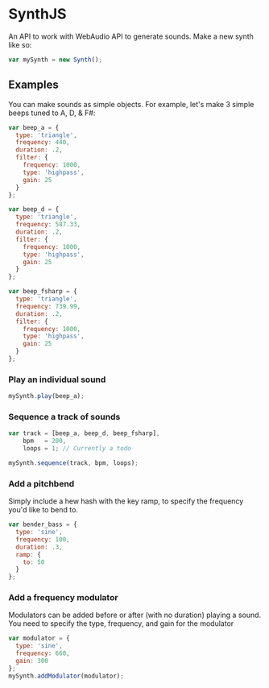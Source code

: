 # SynthJS
An API to work with WebAudio API to generate sounds.
Make a new synth like so:
```javascript
var mySynth = new Synth();
```

## Examples
You can make sounds as simple objects.
For example, let's make 3 simple beeps tuned to A, D, & F#:
```javascript
var beep_a = {
  type: 'triangle',
  frequency: 440,
  duration: .2,
  filter: {
    frequency: 1000,
    type: 'highpass',
    gain: 25
  }
};

var beep_d = {
  type: 'triangle',
  frequency: 587.33,
  duration: .2,
  filter: {
    frequency: 1000,
    type: 'highpass',
    gain: 25
  }
};

var beep_fsharp = {
  type: 'triangle',
  frequency: 739.99,
  duration: .2,
  filter: {
    frequency: 1000,
    type: 'highpass',
    gain: 25
  }
};
```

### Play an individual sound
```javascript
mySynth.play(beep_a);
```

### Sequence a track of sounds
```javascript
var track = [beep_a, beep_d, beep_fsharp],
    bpm   = 200,
    loops = 1; // Currently a todo

mySynth.sequence(track, bpm, loops);
```

### Add a pitchbend
Simply include a hew hash with the key ramp, to specify the frequency you'd like to bend to.
```javascript
var bender_bass = {
  type: 'sine',
  frequency: 100,
  duration: .3,
  ramp: {
    to: 50
  }
};
```

### Add a frequency modulator
Modulators can be added before or after (with no duration) playing a sound. You need to specify the type,
frequency, and gain for the modulator
```javascript
var modulator = {
  type: 'sine',
  frequency: 660,
  gain: 300
};
mySynth.addModulator(modulator);
```
